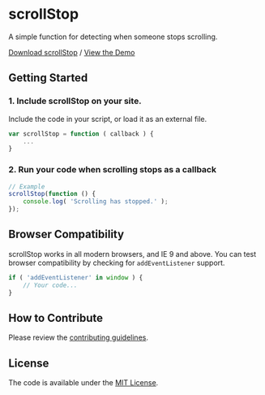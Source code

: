 # scrollStop
A simple function for detecting when someone stops scrolling.

[Download scrollStop](https://github.com/cferdinandi/scrollStop/archive/master.zip) / [View the Demo](https://cferdinandi.github.io/scrollStop/)


## Getting Started

### 1. Include scrollStop on your site.

Include the code in your script, or load it as an external file.

```js
var scrollStop = function ( callback ) {
	...
}
```

### 2. Run your code when scrolling stops as a callback

```js
// Example
scrollStop(function () {
	console.log( 'Scrolling has stopped.' );
});
```



## Browser Compatibility

scrollStop works in all modern browsers, and IE 9 and above. You can test browser compatibility by checking for `addEventListener` support.

```js
if ( 'addEventListener' in window ) {
	// Your code...
}
```



## How to Contribute

Please review the [contributing guidelines](CONTRIBUTING.md).



## License

The code is available under the [MIT License](LICENSE.md).
